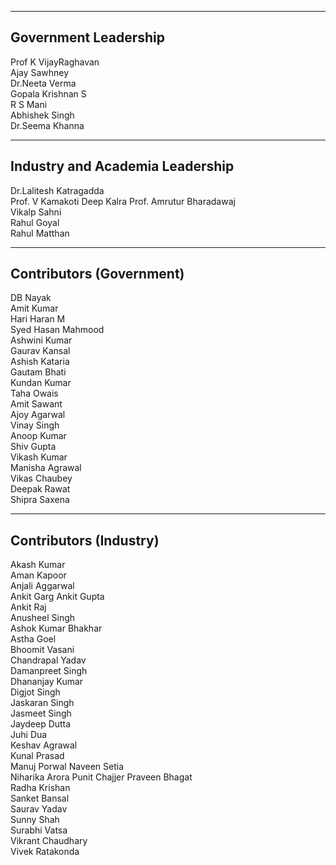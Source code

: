 ---------------------------------
Government Leadership
---------------------------------
Prof K  VijayRaghavan  
Ajay Sawhney  
Dr.Neeta Verma  
Gopala Krishnan S  
R S Mani  
Abhishek Singh  
Dr.Seema Khanna  

---------------------------------
Industry and Academia Leadership
---------------------------------
Dr.Lalitesh Katragadda  
Prof. V Kamakoti
Deep Kalra
Prof. Amrutur Bharadawaj  
Vikalp Sahni  
Rahul Goyal  
Rahul Matthan  

---------------------------------
Contributors (Government)
---------------------------------
DB Nayak  
Amit Kumar  
Hari Haran M  
Syed Hasan Mahmood  
Ashwini Kumar  
Gaurav Kansal  
Ashish Kataria  
Gautam Bhati  
Kundan Kumar  
Taha Owais  
Amit Sawant  
Ajoy Agarwal  
Vinay Singh  
Anoop Kumar  
Shiv Gupta  
Vikash Kumar  
Manisha Agrawal  
Vikas Chaubey  
Deepak Rawat  
Shipra Saxena  

---------------------------------
Contributors (Industry)
---------------------------------
Akash Kumar  
Aman Kapoor  
Anjali Aggarwal  
Ankit Garg 
Ankit Gupta  
Ankit Raj  
Anusheel Singh  
Ashok Kumar Bhakhar  
Astha Goel  
Bhoomit Vasani  
Chandrapal Yadav  
Damanpreet Singh  
Dhananjay Kumar  
Digjot Singh  
Jaskaran Singh  
Jasmeet Singh  
Jaydeep Dutta  
Juhi Dua  
Keshav Agrawal  
Kunal Prasad  
Manuj Porwal
Naveen Setia  
Niharika Arora 
Punit Chajjer
Praveen Bhagat  
Radha Krishan  
Sanket Bansal  
Saurav Yadav  
Sunny Shah  
Surabhi Vatsa  
Vikrant Chaudhary  
Vivek Ratakonda  
